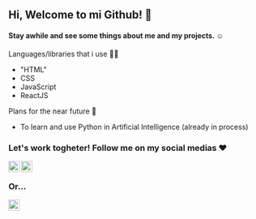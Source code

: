 <h2>Hi, Welcome to mi Github! 👋 </h2>
<h4>Stay awhile and see some things about me and my projects. ☺️ </h4>

Languages/libraries that i use 👩‍💻
- "HTML"
- CSS
- JavaScript
- ReactJS

Plans for the near future 🚀
- To learn and use Python in Artificial Intelligence (already in process)

<h3>Let's work togheter! Follow me on my social medias ❤️</h3>
<a target="_blank" href="https://www.linkedin.com/in/thayane-menezes-31a5a9191/">
  <img align="left" alt="LinkdeIN" width="22px" src="https://cdn.jsdelivr.net/npm/simple-icons@v3/icons/linkedin.svg" />
</a>
<a target="_blank" href="https://www.instagram.com/thayanemenezees/">
  <img align="left" alt="Instagram" width="22px" src="https://cdn.jsdelivr.net/npm/simple-icons@v3/icons/instagram.svg" />
</a><br>
<h3>Or...</h3>
<a target="_blank" href="https://api.whatsapp.com/send?phone=5585989321462&text=Ol%C3%A1!%20Tudo%20bem%3F">
  <img align="left" alt="Whatsapp" width="22px" src="https://cdn.jsdelivr.net/npm/simple-icons@v3/icons/whatsapp.svg" />
</a>
